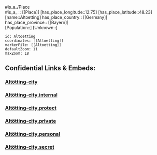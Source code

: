 ﻿---
location: [48.23,12.75] 
mapzoom: [7,12] 
mapmarker: city 
type: City
tags:
- geo/City


SpocWebEntityId: 28790
isDeleted: false
confidential: public

---
#is_a_/Place  
#is_a_ :: [[Place]] 
[has_place_longitude::12.75] 
[has_place_latitude::48.23] 
[name::Altoetting] 
has_place_country:: [[Germany]]  
has_place_province:: [[Bayern]]  
[Population::] 
[Unknown::] 


```leaflet
id: Altoetting
coordinates: [[Altoetting]] 
markerFile: [[Altoetting]] 
defaultZoom: 11 
maxZoom: 18
```


## Confidential Links & Embeds: 

### [Altötting-city](/_public/Earth/Continent/Europe/Europe~Central/Germany/Germany~West/Bayern/counties~Bayern/Altötting/cities~Altötting/Altötting-city.md) 

### [Altötting-city.internal](/_internal/Earth/Continent/Europe/Europe~Central/Germany/Germany~West/Bayern/counties~Bayern/Altötting/cities~Altötting/Altötting-city.internal.md) 

### [Altötting-city.protect](/_protect/Earth/Continent/Europe/Europe~Central/Germany/Germany~West/Bayern/counties~Bayern/Altötting/cities~Altötting/Altötting-city.protect.md) 

### [Altötting-city.private](/_private/Earth/Continent/Europe/Europe~Central/Germany/Germany~West/Bayern/counties~Bayern/Altötting/cities~Altötting/Altötting-city.private.md) 

### [Altötting-city.personal](/_personal/Earth/Continent/Europe/Europe~Central/Germany/Germany~West/Bayern/counties~Bayern/Altötting/cities~Altötting/Altötting-city.personal.md) 

### [Altötting-city.secret](/_secret/Earth/Continent/Europe/Europe~Central/Germany/Germany~West/Bayern/counties~Bayern/Altötting/cities~Altötting/Altötting-city.secret.md) 
